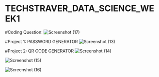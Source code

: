 # TECHSTRAVER_DATA_SCIENCE_WEEK1

#Coding Question:
![Screenshot (17)](https://github.com/debshika06dd/TECHSTRAVER_DATA_SCIENCE_WEEK1/assets/98591277/1de69d90-cc08-477d-a591-34401a92d79f)

#Project 1: PASSWORD GENERATOR
![Screenshot (13)](https://github.com/debshika06dd/TECHSTRAVER_DATA_SCIENCE_WEEK1/assets/98591277/5cedd892-8844-49aa-b348-1d48ab50b527)

#Project 2: QR CODE GENERATOR
![Screenshot (14)](https://github.com/debshika06dd/TECHSTRAVER_DATA_SCIENCE_WEEK1/assets/98591277/60b0654c-e7e9-472a-98b4-5e8b9725317c)

![Screenshot (15)](https://github.com/debshika06dd/TECHSTRAVER_DATA_SCIENCE_WEEK1/assets/98591277/994b0135-0ee6-4b6f-931f-e3ce6ab4e073)

![Screenshot (16)](https://github.com/debshika06dd/TECHSTRAVER_DATA_SCIENCE_WEEK1/assets/98591277/dbfc4a61-d952-4cdd-aeb0-f04f5e356ff7)
